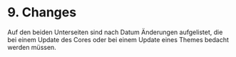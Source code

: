 # 9. Changes

Auf den beiden Unterseiten sind nach Datum Änderungen aufgelistet, die bei einem Update des Cores oder bei einem Update eines Themes bedacht werden müssen.

